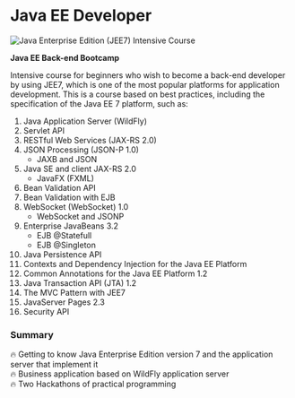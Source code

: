 # Java EE Developer

![Java Enterprise Edition (JEE7) Intensive Course ](https://img.shields.io/badge/Java%20Enterprise%20Edition%20(JEE7)-%20Intensive%20Course%20-orange.svg)

**Java EE Back-end Bootcamp**

Intensive course for beginners who wish to become a back-end developer by using JEE7, which is one of the most popular platforms for application development. This is a course based on best practices, including the specification of the Java EE 7 platform, such as:


1. Java Application Server (WildFly)
2. Servlet API
3. RESTful Web Services (JAX-RS 2.0)
4. JSON Processing (JSON-P 1.0)
   - JAXB and JSON
5. Java SE and client JAX-RS 2.0
   - JavaFX (FXML)
6. Bean Validation API
7. Bean Validation with EJB
8. WebSocket (WebSocket) 1.0 
    - WebSocket and JSONP
9. Enterprise JavaBeans 3.2
    - EJB @Statefull
    - EJB @Singleton
10. Java Persistence API
11. Contexts and Dependency Injection for the Java EE Platform
12. Common Annotations for the Java EE Platform 1.2   
13. Java Transaction API (JTA) 1.2
14. The MVC Pattern with JEE7 
15. JavaServer Pages 2.3 
16. Security API 

### Summary

 :fire: Getting to know Java Enterprise Edition version 7 and the application server that implement it<br>
 :fire: Business application based on WildFly application server<br>
 :fire: Two Hackathons of practical programming